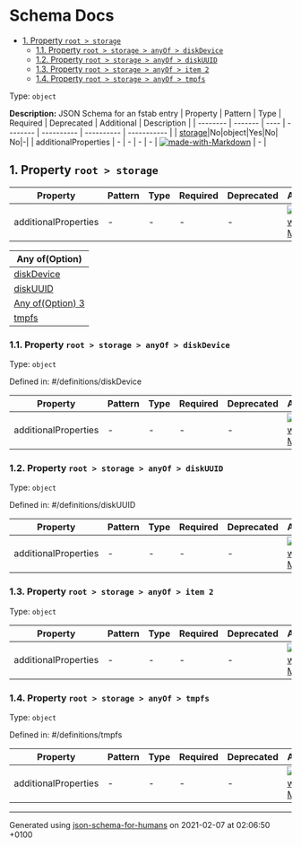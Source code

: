 # Schema Docs

- [1. Property `root > storage`](#storage)
  - [1.1. Property `root > storage > anyOf > diskDevice`](#storage)
  - [1.2. Property `root > storage > anyOf > diskUUID`](#storage)
  - [1.3. Property `root > storage > anyOf > item 2`](#storage)
  - [1.4. Property `root > storage > anyOf > tmpfs`](#storage)

Type: `object`

**Description:** JSON Schema for an fstab entry
| Property | Pattern | Type | Required | Deprecated | Additional | Description |
| -------- | ------- | ---- | -------- | ---------- | ---------- | ----------- |
| [storage](#storage)|No|object|Yes|No| No|-|
  | additionalProperties | - | - | - | - |  [![made-with-Markdown](https://img.shields.io/badge/Any%20type-allowed-green)](# "Additional Properties of any type are allowed.") | - |

## <a name="storage"></a>1. Property `root > storage`

| Property | Pattern | Type | Required | Deprecated | Additional | Description |
| -------- | ------- | ---- | -------- | ---------- | ---------- | ----------- |
  | additionalProperties | - | - | - | - |  [![made-with-Markdown](https://img.shields.io/badge/Any%20type-allowed-green)](# "Additional Properties of any type are allowed.") | - |

| Any of(Option) | 
| ---- |
| [diskDevice](#storage_anyOf_i0) |
| [diskUUID](#storage_anyOf_i1) |
| [Any of(Option) 3](#storage_anyOf_i2) |
| [tmpfs](#storage_anyOf_i3) |
### <a name="storage"></a>1.1. Property `root > storage > anyOf > diskDevice`
Type: `object`

Defined in: #/definitions/diskDevice

| Property | Pattern | Type | Required | Deprecated | Additional | Description |
| -------- | ------- | ---- | -------- | ---------- | ---------- | ----------- |
  | additionalProperties | - | - | - | - |  [![made-with-Markdown](https://img.shields.io/badge/Any%20type-allowed-green)](# "Additional Properties of any type are allowed.") | - |

### <a name="storage"></a>1.2. Property `root > storage > anyOf > diskUUID`
Type: `object`

Defined in: #/definitions/diskUUID

| Property | Pattern | Type | Required | Deprecated | Additional | Description |
| -------- | ------- | ---- | -------- | ---------- | ---------- | ----------- |
  | additionalProperties | - | - | - | - |  [![made-with-Markdown](https://img.shields.io/badge/Any%20type-allowed-green)](# "Additional Properties of any type are allowed.") | - |

### <a name="storage"></a>1.3. Property `root > storage > anyOf > item 2`
Type: `object`

| Property | Pattern | Type | Required | Deprecated | Additional | Description |
| -------- | ------- | ---- | -------- | ---------- | ---------- | ----------- |
  | additionalProperties | - | - | - | - |  [![made-with-Markdown](https://img.shields.io/badge/Any%20type-allowed-green)](# "Additional Properties of any type are allowed.") | - |

### <a name="storage"></a>1.4. Property `root > storage > anyOf > tmpfs`
Type: `object`

Defined in: #/definitions/tmpfs

| Property | Pattern | Type | Required | Deprecated | Additional | Description |
| -------- | ------- | ---- | -------- | ---------- | ---------- | ----------- |
  | additionalProperties | - | - | - | - |  [![made-with-Markdown](https://img.shields.io/badge/Any%20type-allowed-green)](# "Additional Properties of any type are allowed.") | - |

----------------------------------------------------------------------------------------------------------------------------
Generated using [json-schema-for-humans](https://github.com/coveooss/json-schema-for-humans) on 2021-02-07 at 02:06:50 +0100